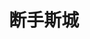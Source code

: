---
layout: work-detail
title: "断手斯城"
sort_by_date: "2023-02-18"
work_details:
  title: "断手斯城"
  location: "MVCPA, Mountain View, CA"
  date: "2023年2月18日 - 2023年2月19日"
  banner_image: "/assets/imgs/works/behanding/banner.png"
  poster_image: "/assets/imgs/works/behanding/poster.png"
  introduction: "神秘男子重金悬赏遗失的断手，一对小情侣宣称找到失物。双方相约在一间旧旅馆碰头，却遇见了一个古怪的前台。交易并没有如期进行……断手的真相到底是什么？在这部黑色喜剧里，我们将为失控的人生，找到一个意料之外的答案。
  
  《断手斯城》的编剧，是当代最有才华的戏剧头脑之一Martin McDonagh，他编剧且执导的电影作品有《三块广告牌》、《杀手没有假期》，话剧有《枕头人》等。
  
  作为McDonagh的冷门佳作，《断手斯城》将黑色幽默玩转到极致。本次非鱼剧社将采用独特的黑匣子剧场，为你近距离呈现这段精彩的故事。惊悚与荒诞，残酷与温情，在非鱼的呈现下，它又会有怎样不同的质感呢？"
  production_team:
    - page_title: "核心创作团队"
      members:
        - name: "导演"
          person: "李寅辰"
        - name: "制作人"
          person: "李周嘉"
        - name: "舞台监督"
          person: "王尤雅"
        - name: "副导演"
          person: "沈诗哲"
        - name: "助理制作人"
          person: "周容好"
        - name: "助理舞监"
          person: "徐琬乔"
    - page_title: "舞台技术团队"
      members:
        - name: "舞台美术"
          person: "曾月"
        - name: "舞台美术"
          person: "张逸飞"
        - name: "灯光"
          person: "朱本正"
        - name: "灯光"
          person: "孟毅"
        - name: "音乐音效"
          person: "刘小叶"
        - name: "道具"
          person: "高宇彤"
        - name: "道具"
          person: "马慧琦"
        - name: "场监"
          person: "周容好"
        - name: "场监"
          person: "李周嘉"
        - name: "舞台助手"
          person: "徐琬乔"
        - name: "舞台助手"
          person: "高宇彤"
    - page_title: "服装化妆团队"
      members:
        - name: "服装/化妆"
          person: "李佳琦"
        - name: "服装/化妆"
          person: "陈晨"
    - page_title: "宣传推广团队"
      members:
        - name: "宣发"
          person: "李周嘉"
        - name: "宣发"
          person: "李寅辰"
        - name: "平面设计"
          person: "李周嘉"
        - name: "外联"
          person: "张茜"
        - name: "外联"
          person: "周康彦"
    - page_title: "摄影摄像团队"
      members:
        - name: "摄影"
          person: "李扬"
        - name: "摄影"
          person: "Cindy Dong"
        - name: "摄影"
          person: "棵未"
        - name: "摄影"
          person: "胡雪莹"
        - name: "摄影"
          person: "张小依妮"
        - name: "摄影"
          person: "伍婕"
        - name: "摄影"
          person: "张若鹏"
        - name: "摄像"
          person: "不寐影像馆"
        - name: "摄像"
          person: "Sophy Wang"
        - name: "摄像"
          person: "贾小荣"
        - name: "摄像"
          person: "张靠靠"
        - name: "摄像"
          person: "徐慧"
  photos:
    - image: "/assets/imgs/works/behanding/1.jpg"
      caption: "演出"
    - image: "/assets/imgs/works/behanding/2.jpg"
      caption: "演出"
    - image: "/assets/imgs/works/behanding/3.jpg"
      caption: "演出"
    - image: "/assets/imgs/works/behanding/4.jpg"
      caption: "演出"
    - image: "/assets/imgs/works/behanding/5.jpg"
      caption: "演出"
    - image: "/assets/imgs/works/behanding/6.jpg"
      caption: "演出"
    - image: "/assets/imgs/works/behanding/7.jpg"
      caption: "演出"
    - image: "/assets/imgs/works/behanding/8.jpg"
      caption: "剧组合照"
    - image: "/assets/imgs/works/behanding/9.jpg"
      caption: "演出"
---